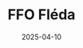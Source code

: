 ---
title: "FFO Fléda"
date: 2025-04-10
cover_image: "/galleries/2025-04-10/DSC03544.webp"
description: ""
images:
  - image: "/galleries/2025-04-10/DSC04904-Enhanced-NR-2.webp"
    alt: "DSC04904 Enhanced NR 2"
  - image: "/galleries/2025-04-10/DSC04869-Enhanced-NR.webp"
    alt: "DSC04869 Enhanced NR"
  - image: "/galleries/2025-04-10/DSC04828.webp"
    alt: "DSC04828"
  - image: "/galleries/2025-04-10/DSC04820-Enhanced-NR.webp"
    alt: "DSC04820 Enhanced NR"
  - image: "/galleries/2025-04-10/DSC04715-Enhanced-NR.webp"
    alt: "DSC04715 Enhanced NR"
  - image: "/galleries/2025-04-10/DSC04704-Enhanced-NR.webp"
    alt: "DSC04704 Enhanced NR"
  - image: "/galleries/2025-04-10/DSC04596.webp"
    alt: "DSC04596"
  - image: "/galleries/2025-04-10/DSC04570-Enhanced-NR.webp"
    alt: "DSC04570 Enhanced NR"
  - image: "/galleries/2025-04-10/DSC04509.webp"
    alt: "DSC04509"
  - image: "/galleries/2025-04-10/DSC04480.webp"
    alt: "DSC04480"
  - image: "/galleries/2025-04-10/DSC04430.webp"
    alt: "DSC04430"
  - image: "/galleries/2025-04-10/DSC04374.webp"
    alt: "DSC04374"
  - image: "/galleries/2025-04-10/DSC04164-Enhanced-NR.webp"
    alt: "DSC04164 Enhanced NR"
  - image: "/galleries/2025-04-10/DSC04130-Enhanced-NR.webp"
    alt: "DSC04130 Enhanced NR"
  - image: "/galleries/2025-04-10/DSC04095-Enhanced-NR.webp"
    alt: "DSC04095 Enhanced NR"
  - image: "/galleries/2025-04-10/DSC04048.webp"
    alt: "DSC04048"
  - image: "/galleries/2025-04-10/DSC04029-Enhanced-NR.webp"
    alt: "DSC04029 Enhanced NR"
  - image: "/galleries/2025-04-10/DSC03999.webp"
    alt: "DSC03999"
  - image: "/galleries/2025-04-10/DSC03980-Enhanced-NR.webp"
    alt: "DSC03980 Enhanced NR"
  - image: "/galleries/2025-04-10/DSC03977-Enhanced-NR.webp"
    alt: "DSC03977 Enhanced NR"
  - image: "/galleries/2025-04-10/DSC03964-Enhanced-NR.webp"
    alt: "DSC03964 Enhanced NR"
  - image: "/galleries/2025-04-10/DSC03964-Enhanced-NR-1.webp"
    alt: "DSC03964 Enhanced NR 1"
  - image: "/galleries/2025-04-10/DSC03910-Enhanced-NR.webp"
    alt: "DSC03910 Enhanced NR"
  - image: "/galleries/2025-04-10/DSC03801.webp"
    alt: "DSC03801"
  - image: "/galleries/2025-04-10/DSC03801-2.webp"
    alt: "DSC03801 2"
  - image: "/galleries/2025-04-10/DSC03797.webp"
    alt: "DSC03797"
  - image: "/galleries/2025-04-10/DSC03792.webp"
    alt: "DSC03792"
  - image: "/galleries/2025-04-10/DSC03747-Enhanced-NR.webp"
    alt: "DSC03747 Enhanced NR"
  - image: "/galleries/2025-04-10/DSC03741-Enhanced-NR.webp"
    alt: "DSC03741 Enhanced NR"
  - image: "/galleries/2025-04-10/DSC03717-Enhanced-NR.webp"
    alt: "DSC03717 Enhanced NR"
  - image: "/galleries/2025-04-10/DSC03702-Enhanced-NR.webp"
    alt: "DSC03702 Enhanced NR"
  - image: "/galleries/2025-04-10/DSC03695.webp"
    alt: "DSC03695"
  - image: "/galleries/2025-04-10/DSC03681.webp"
    alt: "DSC03681"
  - image: "/galleries/2025-04-10/DSC03658-Enhanced-NR.webp"
    alt: "DSC03658 Enhanced NR"
  - image: "/galleries/2025-04-10/DSC03637.webp"
    alt: "DSC03637"
  - image: "/galleries/2025-04-10/DSC03630.webp"
    alt: "DSC03630"
  - image: "/galleries/2025-04-10/DSC03628.webp"
    alt: "DSC03628"
  - image: "/galleries/2025-04-10/DSC03618.webp"
    alt: "DSC03618"
  - image: "/galleries/2025-04-10/DSC03613.webp"
    alt: "DSC03613"
  - image: "/galleries/2025-04-10/DSC03609.webp"
    alt: "DSC03609"
  - image: "/galleries/2025-04-10/DSC03569-Enhanced-NR.webp"
    alt: "DSC03569 Enhanced NR"
  - image: "/galleries/2025-04-10/DSC03552.webp"
    alt: "DSC03552"
  - image: "/galleries/2025-04-10/DSC03544.webp"
    alt: "DSC03544"
--- 